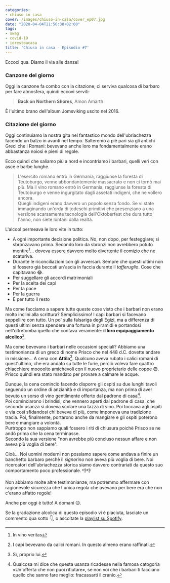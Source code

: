 ```yaml
---
categories:
- chiuso in casa
cover: /images/chiuso-in-casa/cover_ep07.jpg
date: "2020-04-04T21:56:38+02:00"
tags:
- swag
- covid-19
- iorestoacasa
title: 'Chiuso in casa - Episodio #7'
---
```

Eccoci qua. Diamo il via alle danze!

### Canzone del giorno
Oggi la canzone fa combo con la citazione; ci serviva qualcosa di barbaro per fare
atmosfera, quindi eccovi serviti:

> **Back on Northern Shores**, Amon Amarth

È l'ultimo brano dell'album Jomsviking uscito nel 2016.

### Citazione del giorno
Oggi continuiamo la nostra gita nel fantastico mondo dell'ubriachezza facendo un
balzo in avanti nel tempo. Salteremo a piè pari sia gli antichi Greci che i Romani:
bevevano anche loro ma fondamentalmente erano abbastanza noiosi e pieni di regole.

Ecco quindi che saliamo più a nord e incontriamo i barbari, quelli veri con asce
e barbe lunghe.

> L'esercito romano entrò in Germania, raggiunse la foresta di Teutoburgo, venne
abbondantemente massacrato e non ci tornò mai più. Ma il vino romano entrò in
Germania, raggiunse la foresta di Teutoburgo e venne ingurgitato dagli assetati
indigeni, che ne vollero ancora.  
Quegli indigeni erano davvero un popolo senza fondo. Se vi state immaginando un'orda
di tedeschi primitivi che presenziano a una versione scarsamente tecnologia
dell'Oktoberfest che dura tutto l'anno, non siete lontani dalla realtà.

L'alcool permeava le loro vite in tutto:

* A ogni importante decisione politica. No, non dopo, per festeggiare; si sbronzavano
prima. Secondo loro da sbronzi non avrebbero potuto mentire[^0]...
 doveva essere davvero molto divertente il comizio che ne scaturiva.
* Durante le riconciliazioni con gli avversari. Sempre che questi ultimi non si
fossero già beccati un'ascia in faccia durante il _tafferuglio_. Cose che capitavano 😂.
* Per suggellare gli accordi matrimoniali
* Per la scelta dei capi
* Per la pace
* Per la guerra
* E per tutto il resto

Ma come facciamo a sapere tutte queste cose visto che i barbari non erano molto inclini
alla scrittura? Semplicissimo! I capi barbari si facevano seppellire con tutto. Un po' sulla
falsariga degli Egizi, ma a differenza di questi ultimi senza spendere una fortuna in piramidi
e portandosi nell'oltretomba quello che contava veramente: **il loro equipaggiamento alcolico**[^1].

Ma come bevevano i barbari nelle occasioni speciali? Abbiamo una testimonianza di
un greco di nome Prisco che nel 448 d.C. dovette andare in missione... A cena con **Attila**[^2].
Qualcuno aveva rubato i calici romani di quest'ultimo, che era andato
su tutte le furie, perciò voleva fare quattro chiacchiere moooolto
amichevoli con il nuovo proprietario delle coppe 😨. Prisco quindi era stato mandato per provare a calmare le acque.  

Dunque, la cena cominciò facendo disporre gli ospiti su due lunghi tavoli seguendo
un ordine di anzianità e di importanza, ma non prima di aver bevuto un sorso di vino
gentilmente offerto dal padrone di casa[^3].  
Poi cominciarono i brindisi, che vennero aperti dal padrone di casa, che secondo usanza
si doveva scolare una tazza di vino. Poi toccava agli ospiti e via così sfidandosi
 chi beveva di più, come imponeva una tradizione tracia. Poi, finalmente, portarono
 anche da mangiare e gli ospiti poterono bere e mangiare a volontà.  
Purtroppo non sappiamo quali fossero i riti di chiusura poichè Prisco se ne andò
prima che la cena terminasse.   
Secondo la sua versione "non avrebbe più concluso nessun affare e non aveva più voglia di bere".

Cioè... Noi uomini moderni non possiamo sapere come andava a finire un banchetto
barbaro perchè il _signorino_ non aveva più voglia di bere. Noi ricercatori dell'ubriachezza
storica siamo davvero contrariati da questo suo comportamento poco professionale. 👎👎

Non abbiamo molte altre testimonianze, ma potremmo affermare con ragionevole sicurezza
che l'unica regola che avevano per bere era che non c'erano affatto regole!

Anche per oggi è tutto! A domani 😉.

Se la gradazione alcolica di questo episodio vi è piaciuta, lasciate un commento qua sotto 👇,
o ascoltate la [playlist su Spotify](https://spoti.fi/3apGc1X).  

[^0]: In vino veritas
[^1]: I capi bevevano da calici romani. In questo almeno erano raffinati.
[^2]: Sì, proprio lui.
[^3]: Qualcosa mi dice che questa usanza ricadesse nella famosa catogoria «Un'offerta
che non puoi rifiutare», se non voi che i barbari ti facciano quello che sanno fare
meglio: fracassarti il cranio.

